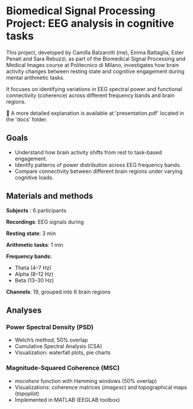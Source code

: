 # Biomedical Signal Processing Project: EEG analysis in cognitive tasks
This project, developed by Camilla Balzarotti (me), Emma Battaglia, Ester Penati and Sara Rebuzzi, as part of the Biomedical Signal Processing and Medical Images course at Politecnico di Milano, investigates how brain activity changes between resting state and cognitive engagement during mental arithmetic tasks.

It focuses on identifying variations in EEG spectral power and functional connectivity (coherence) across different frequency bands and brain regions.

🔗 A more detailed explanation is available at 'presentation.pdf' located in the 'docs' folder. 

## Goals
* Understand how brain activity shifts from rest to task-based engagement.
* Identify patterns of power distribution across EEG frequency bands.
* Compare connectivity between different brain regions under varying cognitive loads.

## Materials and methods

**Subjects** : 6 participants

**Recordings**: EEG signals during

**Resting state**: 3 min

**Arithmetic tasks**: 1 min

**Frequency bands:**
* Theta (4–7 Hz)
* Alpha (8–12 Hz)
* Beta (13–30 Hz)

**Channels**: 19, grouped into 6 brain regions

## Analyses
### Power Spectral Density (PSD)
* Welch’s method, 50% overlap
* Cumulative Spectral Analysis (CSA)
* Visualization: waterfall plots, pie charts

### Magnitude-Squared Coherence (MSC)
* *mscohere* function with Hamming windows (50% overlap)
* Visualizations: coherence matrices (*imagesc*) and topographical maps (*topoplot*)
* Implemented in MATLAB (EEGLAB toolbox)
